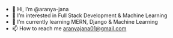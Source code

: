 - 👋 Hi, I’m @aranya-jana
- 👀 I’m interested in Full Stack Development & Machine Learning
- 🌱 I’m currently learning MERN, Django & Machine Learning
- 📫 How to reach me aranyajana01@gmail.com

<!---
aranya-jana/aranya-jana is a ✨ special ✨ repository because its `README.md` (this file) appears on your GitHub profile.
You can click the Preview link to take a look at your changes.
--->
